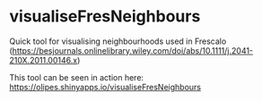 # visualiseFresNeighbours
Quick tool for visualising neighbourhoods used in Frescalo (https://besjournals.onlinelibrary.wiley.com/doi/abs/10.1111/j.2041-210X.2011.00146.x)

This tool can be seen in action here: https://olipes.shinyapps.io/visualiseFresNeighbours
